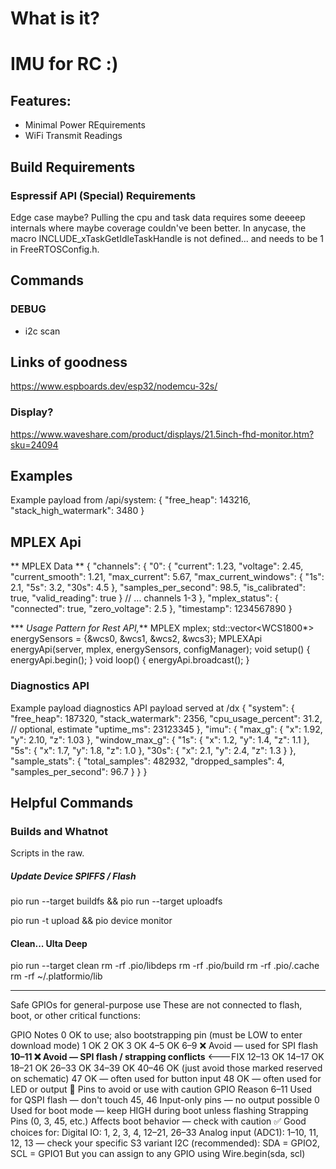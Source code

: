 # What is it?

# IMU for RC :)

## Features: 
* Minimal Power REquirements
* WiFi Transmit Readings



## Build Requirements
### Espressif API (Special) Requirements
Edge case maybe? 
Pulling the cpu and task data requires some deeeep internals where maybe coverage couldn've been better. In anycase, the macro INCLUDE_xTaskGetIdleTaskHandle is not defined... and needs to be 1 in FreeRTOSConfig.h.

## Commands
### DEBUG 
- i2c scan



## Links of goodness
https://www.espboards.dev/esp32/nodemcu-32s/

### Display? 
https://www.waveshare.com/product/displays/21.5inch-fhd-monitor.htm?sku=24094

## Examples
Example payload from /api/system:
{
  "free_heap": 143216,
  "stack_high_watermark": 3480
}

## MPLEX Api
** MPLEX Data **
{
  "channels": {
    "0": {
      "current": 1.23,
      "voltage": 2.45,
      "current_smooth": 1.21,
      "max_current": 5.67,
      "max_current_windows": {
        "1s": 2.1, "5s": 3.2, "30s": 4.5
      },
      "samples_per_second": 98.5,
      "is_calibrated": true,
      "valid_reading": true
    }
    // ... channels 1-3
  },
  "mplex_status": {
    "connected": true,
    "zero_voltage": 2.5
  },
  "timestamp": 1234567890
}

*** *Usage Pattern for Rest  API,*** 
MPLEX mplex;
std::vector<WCS1800*> energySensors = {&wcs0, &wcs1, &wcs2, &wcs3};
MPLEXApi energyApi(server, mplex, energySensors, configManager);
void setup() {
    energyApi.begin();
}
void loop() {
    energyApi.broadcast();
}


### Diagnostics API
Example payload diagnostics API payload served at /dx
{
  "system": {
    "free_heap": 187320,
    "stack_watermark": 2356,
    "cpu_usage_percent": 31.2, // optional, estimate
    "uptime_ms": 23123345
  },
  "imu": {
    "max_g": {
      "x": 1.92,
      "y": 2.10,
      "z": 1.03
    },
    "window_max_g": {
      "1s": { "x": 1.2, "y": 1.4, "z": 1.1 },
      "5s": { "x": 1.7, "y": 1.8, "z": 1.0 },
      "30s": { "x": 2.1, "y": 2.4, "z": 1.3 }
    },
    "sample_stats": {
      "total_samples": 482932,
      "dropped_samples": 4,
      "samples_per_second": 96.7
    }
  }
}

## Helpful Commands

### Builds and Whatnot
Scripts in the raw.
##### Update Device SPIFFS / Flash
pio run --target buildfs && pio run --target uploadfs

pio run -t upload && pio device monitor

#### Clean... Ulta Deep
pio run --target clean
rm -rf .pio/libdeps
rm -rf .pio/build
rm -rf .pio/.cache
rm -rf ~/.platformio/lib

___________

Safe GPIOs for general-purpose use
These are not connected to flash, boot, or other critical functions:

GPIO	Notes
0	OK to use; also bootstrapping pin (must be LOW to enter download mode)
1	OK
2	OK
3	OK
4–5	OK
6–9	❌ Avoid — used for SPI flash
**10–11	❌ Avoid — SPI flash / strapping conflicts** <---FIX
12–13	OK
14–17	OK
18–21	OK
26–33	OK 
34–39	OK
40–46	OK (just avoid those marked reserved on schematic)
47	OK — often used for button input
48	OK — often used for LED or output
🚫 Pins to avoid or use with caution
GPIO	Reason
6–11	Used for QSPI flash — don't touch
45, 46	Input-only pins — no output possible
0	Used for boot mode — keep HIGH during boot unless flashing
Strapping Pins (0, 3, 45, etc.)	Affects boot behavior — check with caution
✅ Good choices for:
Digital IO: 1, 2, 3, 4, 12–21, 26–33
Analog input (ADC1): 1–10, 11, 12, 13 — check your specific S3 variant
I2C (recommended):
SDA = GPIO2, SCL = GPIO1
But you can assign to any GPIO using Wire.begin(sda, scl)










